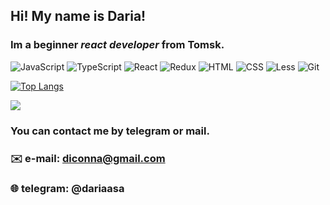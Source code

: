## Hi! My name is **Daria**!
### Im a beginner *react developer* from Tomsk.

![JavaScript](https://img.shields.io/badge/-JavaScript-090909?style=flat&logo=javascript)
![TypeScript](https://img.shields.io/badge/-TypeScript-090909?style=flat&logo=typescript)
![React](https://img.shields.io/badge/-React-090909?style=flat&logo=react)
![Redux](https://img.shields.io/badge/-Redux-090909?style=flat&logo=redux)
![HTML](https://img.shields.io/badge/-HTML-090909?style=flat&logo=html5)
![CSS](https://img.shields.io/badge/-CSS-090909?style=flat&logo=css)
![Less](https://img.shields.io/badge/-Less-090909?style=flat&logo=less)
![Git](https://img.shields.io/badge/-Git-090909?style=flat&logo=git)

[![Top Langs](https://github-readme-stats.vercel.app/api/top-langs/?username=Connant)](https://github.com/anuraghazra/github-readme-stats)

![](https://github-profile-summary-cards.vercel.app/api/cards/most-commit-language?username=Connant&theme=solarized_dark)

### You can contact me by telegram or mail.
### ✉️ e-mail: diconna@gmail.com
### 🌐 telegram: @dariaasa

